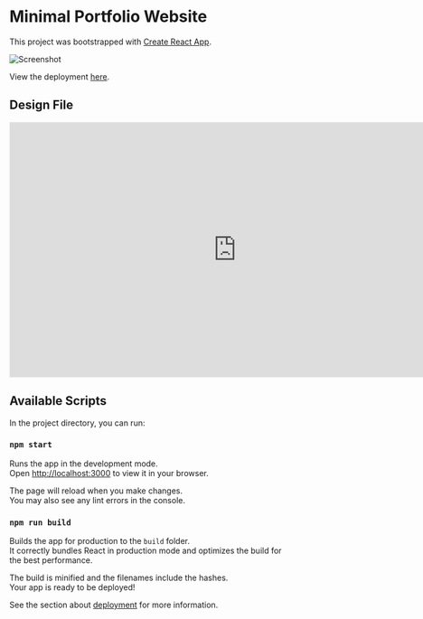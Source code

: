 # Minimal Portfolio Website

This project was bootstrapped with [Create React App](https://github.com/facebook/create-react-app).

![Screenshot](https://i.ibb.co/cr4pbm9/Shivam-Yadav-Software-Devloper.png)

View the deployment [here](https://iamshivam.netlify.app).

## Design File

<iframe style="border: 1px solid rgba(0, 0, 0, 0.1);" width="800" height="450" src="https://www.figma.com/embed?embed_host=share&url=https%3A%2F%2Fwww.figma.com%2Ffile%2FwhfiIxpWvKkrRSECikISsq%2FShivamWebsite%3Fnode-id%3D0%253A1%26t%3DKt9phRErue03Pdr3-1" allowfullscreen></iframe>

## Available Scripts

In the project directory, you can run:

### `npm start`

Runs the app in the development mode.\
Open [http://localhost:3000](http://localhost:3000) to view it in your browser.

The page will reload when you make changes.\
You may also see any lint errors in the console.

### `npm run build`

Builds the app for production to the `build` folder.\
It correctly bundles React in production mode and optimizes the build for the best performance.

The build is minified and the filenames include the hashes.\
Your app is ready to be deployed!

See the section about [deployment](https://facebook.github.io/create-react-app/docs/deployment) for more information.
